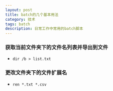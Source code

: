 ```yaml
---
layout: post
title: batch的几个基本用法
category: 技术
tags: batch
description: 日常工作中常用的batch脚本
---
```


### 获取当前文件夹下的文件名列表并导出到文件

- `dir /b > list.txt`

### 更改文件夹下的文件扩展名

- `ren *.txt *.csv`